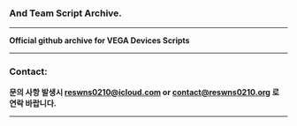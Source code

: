 ### And Team Script Archive.
---

**Official github archive for VEGA Devices Scripts**

---
### Contact:

**문의 사항 발생시 reswns0210@icloud.com or contact@reswns0210.org 로 연락 바랍니다.**

---

